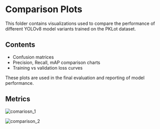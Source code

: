 # Comparison Plots

This folder contains visualizations used to compare the performance of different YOLOv8 model variants trained on the PKLot dataset.

## Contents

- Confusion matrices
- Precision, Recall, mAP comparison charts
- Training vs validation loss curves

These plots are used in the final evaluation and reporting of model performance.

## Metrics

![comariosn_1](https://github.com/user-attachments/assets/3456762d-825a-490a-abab-fed1c53530a1)


![comparison_2](https://github.com/user-attachments/assets/754ae642-43f6-4270-a24f-f5cc45c676b2)
